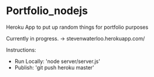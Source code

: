 # Portfolio_nodejs
Heroku App to put up random things for portfolio purposes

Currently in progress.
-> stevenwaterloo.herokuapp.com/

Instructions:
- Run Locally: 'node server/server.js'
- Publish: 'git push heroku master'
